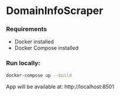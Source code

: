# DomainInfoScraper

###  Requirements
- Docker installed
- Docker Compose installed

### Run locally:

```bash
docker-compose up --build
```

App will be available at: http://localhost:8501

